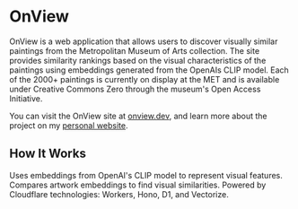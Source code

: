 # OnView

OnView is a web application that allows users to discover visually similar paintings from the Metropolitan Museum of Arts collection. The site provides similarity rankings based on the visual characteristics of the paintings using embeddings generated from the OpenAIs CLIP model. Each of the 2000+ paintings is currently on display at the MET and is available under Creative Commons Zero through the museum's Open Access Initiative.

You can visit the OnView site at [onview.dev](https://onview.dev/), and learn more about the project on my [personal website](https://ralphdelia.github.io/pages/index.html#onview).

## How It Works

Uses embeddings from OpenAI's CLIP model to represent visual features. Compares artwork embeddings to find visual similarities. Powered by Cloudflare technologies: Workers, Hono, D1, and Vectorize.
